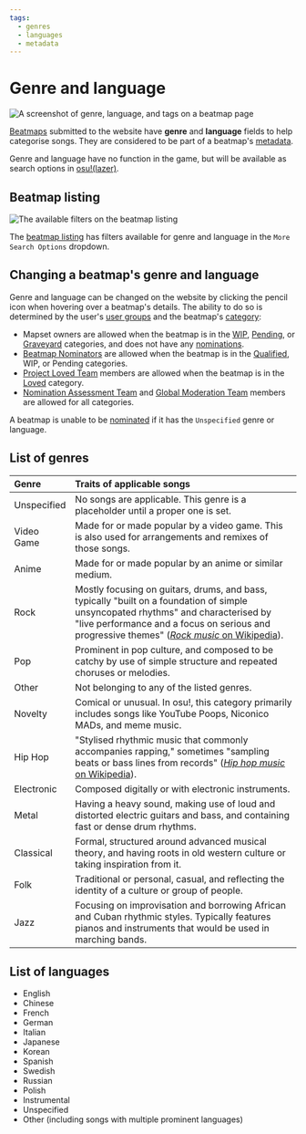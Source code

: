 ```yaml
---
tags:
  - genres
  - languages
  - metadata
---
```


# Genre and language

![A screenshot of genre, language, and tags on a beatmap page](img/beatmap-info.png "Genre and language are listed on beatmap pages.")

[Beatmaps](/wiki/Beatmap) submitted to the website have **genre** and **language** fields to help categorise songs. They are considered to be part of a beatmap's [metadata](/wiki/Client/Beatmap_editor/Song_Setup#song-and-map-metadata).

Genre and language have no function in the game, but will be available as search options in [osu!(lazer)](/wiki/Client/Release_stream/Lazer).

## Beatmap listing

![The available filters on the beatmap listing](img/beatmap-listing.png?1)

The [beatmap listing](https://osu.ppy.sh/beatmapsets) has filters available for genre and language in the `More Search Options` dropdown.

## Changing a beatmap's genre and language

Genre and language can be changed on the website by clicking the pencil icon when hovering over a beatmap's details. The ability to do so is determined by the user's [user groups](/wiki/People/osu!_team#user-groups) and the beatmap's [category](/wiki/Beatmap/Category#present-categories):

- Mapset owners are allowed when the beatmap is in the [WIP](/wiki/Beatmap/Category#work-in-progress-and-pending), [Pending](/wiki/Beatmap/Category#work-in-progress-and-pending), or [Graveyard](/wiki/Beatmap/Category#graveyard) categories, and does not have any [nominations](/wiki/Beatmap_ranking_procedure#nominations).
- [Beatmap Nominators](/wiki/People/Beatmap_Nominators) are allowed when the beatmap is in the [Qualified](/wiki/Beatmap/Category#qualified), WIP, or Pending categories.
- [Project Loved Team](/wiki/People/Project_Loved_Team) members are allowed when the beatmap is in the [Loved](/wiki/Beatmap/Category#loved) category.
- [Nomination Assessment Team](/wiki/People/Nomination_Assessment_Team) and [Global Moderation Team](/wiki/People/Global_Moderation_Team) members are allowed for all categories.

A beatmap is unable to be [nominated](/wiki/Beatmap_ranking_procedure#nominations) if it has the `Unspecified` genre or language.

## List of genres

| Genre | Traits of applicable songs |
| :-- | :-- |
| Unspecified | No songs are applicable. This genre is a placeholder until a proper one is set. |
| Video Game | Made for or made popular by a video game. This is also used for arrangements and remixes of those songs. |
| Anime | Made for or made popular by an anime or similar medium. |
| Rock | Mostly focusing on guitars, drums, and bass, typically "built on a foundation of simple unsyncopated rhythms" and characterised by "live performance and a focus on serious and progressive themes" ([*Rock music* on Wikipedia](https://en.wikipedia.org/wiki/Rock_music#Characteristics)). |
| Pop | Prominent in pop culture, and composed to be catchy by use of simple structure and repeated choruses or melodies. |
| Other | Not belonging to any of the listed genres. |
| Novelty | Comical or unusual. In osu!, this category primarily includes songs like YouTube Poops, Niconico MADs, and meme music. |
| Hip Hop | "Stylised rhythmic music that commonly accompanies rapping," sometimes "sampling beats or bass lines from records" ([*Hip hop music* on Wikipedia](https://en.wikipedia.org/wiki/Hip_hop_music)). |
| Electronic | Composed digitally or with electronic instruments. |
| Metal | Having a heavy sound, making use of loud and distorted electric guitars and bass, and containing fast or dense drum rhythms. |
| Classical | Formal, structured around advanced musical theory, and having roots in old western culture or taking inspiration from it. |
| Folk | Traditional or personal, casual, and reflecting the identity of a culture or group of people. |
| Jazz | Focusing on improvisation and borrowing African and Cuban rhythmic styles. Typically features pianos and instruments that would be used in marching bands. |

## List of languages

- English
- Chinese
- French
- German
- Italian
- Japanese
- Korean
- Spanish
- Swedish
- Russian
- Polish
- Instrumental
- Unspecified
- Other (including songs with multiple prominent languages)
